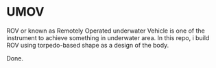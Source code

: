 # UMOV
ROV or known as Remotely Operated underwater Vehicle is one of the instrument to achieve something in underwater area.
In this repo, i build ROV using torpedo-based shape as a design of the body.

Done.
